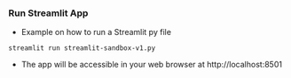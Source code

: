 ### Run Streamlit App
- Example on how to run a Streamlit py file
```
streamlit run streamlit-sandbox-v1.py
```
- The app will be accessible in your web browser at http://localhost:8501
